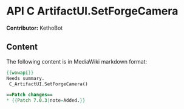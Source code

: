 # API C ArtifactUI.SetForgeCamera

**Contributor:** KethoBot

## Content

The following content is in MediaWiki markdown format:

```mediawiki
{{wowapi}}
Needs summary.
 C_ArtifactUI.SetForgeCamera()

==Patch changes==
* {{Patch 7.0.3|note=Added.}}
```